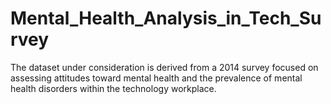# Mental_Health_Analysis_in_Tech_Survey
The dataset under consideration is derived from a 2014 survey focused on assessing attitudes toward mental health and the prevalence of mental health disorders within the technology workplace.
